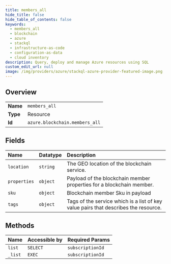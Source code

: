 ```yaml
---
title: members_all
hide_title: false
hide_table_of_contents: false
keywords:
  - members_all
  - blockchain
  - azure    
  - stackql
  - infrastructure-as-code
  - configuration-as-data
  - cloud inventory
description: Query, deploy and manage Azure resources using SQL
custom_edit_url: null
image: /img/providers/azure/stackql-azure-provider-featured-image.png
---
```

  
    

## Overview
<table><tbody>
<tr><td><b>Name</b></td><td><code>members_all</code></td></tr>
<tr><td><b>Type</b></td><td>Resource</td></tr>
<tr><td><b>Id</b></td><td><code>azure.blockchain.members_all</code></td></tr>
</tbody></table>

## Fields
| Name | Datatype | Description |
|:-----|:---------|:------------|
| `location` | `string` | The GEO location of the blockchain service. |
| `properties` | `object` | Payload of the blockchain member properties for a blockchain member. |
| `sku` | `object` | Blockchain member Sku in payload |
| `tags` | `object` | Tags of the service which is a list of key value pairs that describes the resource. |
## Methods
| Name | Accessible by | Required Params |
|:-----|:--------------|:----------------|
| `list` | `SELECT` | `subscriptionId` |
| `_list` | `EXEC` | `subscriptionId` |
